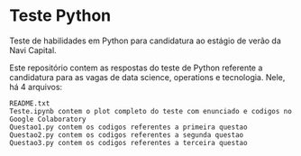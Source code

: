 # Teste Python

Teste de habilidades em Python para candidatura ao estágio de verão da Navi Capital.

Este repositório contem as respostas do teste de Python referente a candidatura para as vagas de data science, operations e tecnologia. Nele, há 4 arquivos:

    README.txt
    Teste.ipynb contem o plot completo do teste com enunciado e codigos no Google Colaboratory 
    Questao1.py contem os codigos referentes a primeira questao
    Questao2.py contem os codigos referentes a segunda questao
    Questao3.py contem os codigos referentes a terceira questao
